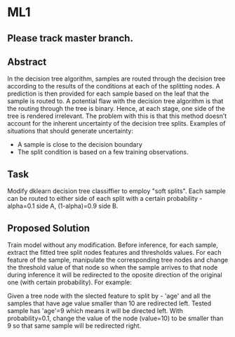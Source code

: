 # ML1
## Please track master branch.

## Abstract
In the decision tree algorithm, samples are routed through the decision tree according to the results of the conditions at each of the splitting nodes. A prediction is then provided for each sample based on the leaf that the sample is routed to.
A potential flaw with the decision tree algorithm is that the routing through the tree is binary. Hence, at each stage, one side of the tree is rendered irrelevant. The problem with this is that this method doesn’t account for the inherent uncertainty of the decision tree splits. Examples of situations that should generate uncertainty: 
* A sample is close to the decision boundary
* The split condition is based on a few training observations.


## Task
Modify dklearn decision tree classiffier to employ "soft splits". Each sample can be routed to either side of each split with a certain probability - alpha=0.1 side A, (1-alpha)=0.9 side B.

## Proposed Solution
Train model without any modification. Before inference, for each sample, extract the fitted tree split nodes features and thresholds values. 
For each feature of the sample, manipulate the corresponding tree nodes and change the threshold value of that node so when the sample arrives to that node during inference it will be redirected to the oposite direction of the original one (with certain probability). For example:

Given a tree node with the slected feature to split by - 'age' and all the samples that have age value smaller than 10 are redirected left. 
Tested sample has 'age'=9 which means it will be directed left. With probability=0.1, change the value of the node (value=10) to be smaller than 9 so that same sample will be redirected right.
